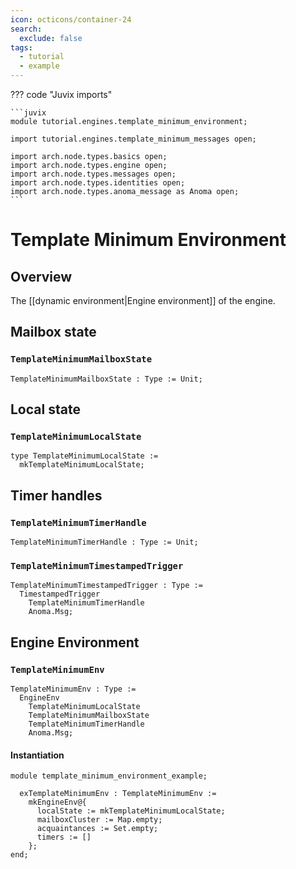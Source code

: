 ```yaml
---
icon: octicons/container-24
search:
  exclude: false
tags:
  - tutorial
  - example
---
```


??? code "Juvix imports"

    ```juvix
    module tutorial.engines.template_minimum_environment;

    import tutorial.engines.template_minimum_messages open;

    import arch.node.types.basics open;
    import arch.node.types.engine open;
    import arch.node.types.messages open;
    import arch.node.types.identities open;
    import arch.node.types.anoma_message as Anoma open;
    ```

# Template Minimum Environment

## Overview

The [[dynamic environment|Engine environment]] of the engine.

## Mailbox state

### `TemplateMinimumMailboxState`

<!-- --8<-- [start:TemplateMinimumMailboxState] -->
```juvix
TemplateMinimumMailboxState : Type := Unit;
```
<!-- --8<-- [end:TemplateMinimumMailboxState] -->

## Local state

### `TemplateMinimumLocalState`

<!-- --8<-- [start:TemplateMinimumLocalState] -->
```juvix
type TemplateMinimumLocalState :=
  mkTemplateMinimumLocalState;
```
<!-- --8<-- [end:TemplateMinimumLocalState] -->

## Timer handles

### `TemplateMinimumTimerHandle`

<!-- --8<-- [start:TemplateMinimumTimerHandle] -->
```juvix
TemplateMinimumTimerHandle : Type := Unit;
```
<!-- --8<-- [end:TemplateMinimumTimerHandle] -->

### `TemplateMinimumTimestampedTrigger`

<!-- --8<-- [start:TemplateMinimumTimestampedTrigger] -->
```juvix
TemplateMinimumTimestampedTrigger : Type :=
  TimestampedTrigger
    TemplateMinimumTimerHandle
    Anoma.Msg;
```
<!-- --8<-- [end:TemplateMinimumTimestampedTrigger] -->

## Engine Environment

### `TemplateMinimumEnv`

<!-- --8<-- [start:TemplateMinimumEnv] -->
```juvix
TemplateMinimumEnv : Type :=
  EngineEnv
    TemplateMinimumLocalState
    TemplateMinimumMailboxState
    TemplateMinimumTimerHandle
    Anoma.Msg;
```
<!-- --8<-- [end:TemplateMinimumEnv] -->

#### Instantiation

<!-- --8<-- [start:exTemplateMinimumEnv] -->
```juvix extract-module-statements
module template_minimum_environment_example;

  exTemplateMinimumEnv : TemplateMinimumEnv :=
    mkEngineEnv@{
      localState := mkTemplateMinimumLocalState;
      mailboxCluster := Map.empty;
      acquaintances := Set.empty;
      timers := []
    };
end;
```
<!-- --8<-- [end:exTemplateMinimumEnv] -->
